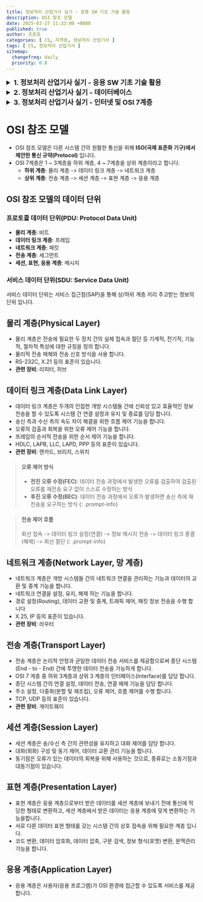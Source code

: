 ```yaml
---
title: 정보처리 산업기사 실기 - 응용 SW 기초 기술 활용
description: OSI 참조 모델
date: 2025-03-27 11:33:00 +0800
published: true
author: 조준호
categories: [ CS, 자격증, 정보처리 산업기사 ]
tags: [ CS, 정보처리 산업기사 ]
sitemap:
  changefreq: daily
  priority: 0.8
---
```



<style>
  summary {
    cursor: pointer;
    font-size: 18px;
    font-weight: bold;
  }
  details li {
    list-style: none;
  }
</style>
<details>
  <summary>1. 정보처리 산업기사 실기 - 응용 SW 기초 기술 활용</summary>
  <ul>
    <li><a href="https://whwnsgh0258.github.io/posts/27">1-1. 운영체제의 개념</a></li>
    <li><a href="https://whwnsgh0258.github.io/posts/28">1-2. 스케줄링</a></li>
  </ul>
</details>
<details>
  <summary>2. 정보처리 산업기사 실기 - 데이터베이스</summary>
  <ul>
    <li><a href="https://whwnsgh0258.github.io/posts/29">2-1. 데이터베이스</a></li>
  </ul>
</details>
<details>
  <summary>3. 정보처리 산업기사 실기 - 인터넷 및 OSI 7계층</summary>
  <ul>
    <li><a href="https://whwnsgh0258.github.io/posts/30">3-1. 인터넷</a></li>
    <li><a href="https://whwnsgh0258.github.io/posts/31">3-1. OSI 참조 모델</a></li>
  </ul>
</details>

# OSI 참조 모델

- OSI 참조 모델은 다른 시스템 간의 원활한 통신을 위해 **ISO(국제 표준화 기구)에서 제안한 통신 규약(Protocol)** 입니다.
- OSI 7계층은 1 ~ 3계층을 하위 계층, 4 ~ 7계층을 상위 계층이라고 합니다.
  - **하위 계층**: 물리 계층 -> 데이터 링크 계층 -> 네트워크 계층
  - **상위 계층**: 전송 계층 -> 세션 계층 -> 표현 계층 -> 응용 계층

## OSI 참조 모델의 데이터 단위

### 프로토콜 데이터 단위(PDU: Protocol Data Unit)

- **물리 계층**: 비트
- **데이터 링크 계층**: 프레임
- **네트워크 계층**: 패킷
- **전송 계층**: 세그먼트
- **세션, 표현, 응용 계층**: 메시지

### 서비스 데이터 단위(SDU: Service Data Unit)

서비스 데이터 단위는 서비스 접근점(SAP)을 통해 상/하위 계층 끼리 주고받는 정보의 단위 입니다.

## 물리 계층(Physical Layer)

- 물리 계층은 전송에 필요한 두 장치 간의 실제 접속과 절단 등 기계적, 전기적, 기능적, 절차적 특성에 대한 규칭을 정의 합니다.
- 물리적 전송 매체와 전송 신호 방식을 사용 합니다.
- RS-232C, X.21 등의 표준이 있습니다.
- **관련 장비**: 리피터, 허브

## 데이터 링크 계층(Data Link Layer)

- 데이터 링크 계층은 두개의 인접한 개방 시스템들 간에 신뢰성 있고 효율적인 정보 전송을 할 수 있도록 시스템 간 연결 설정과 유지 및 종료를 담딩 합니다.
- 송신 측과 수신 측의 속도 차이 해결을 위한 흐름 제어 기능을 합니다.
- 오류의 검출과 회복을 위한 오류 제어 기능을 합니다.
- 프레임의 순서적 전송을 위한 순서 제어 기능을 합니다.
- HDLC, LAPB, LLC, LAPD, PPP 등의 표준이 있습니다.
- **관련 장비**: 랜카드, 브리지, 스위치

> #### 오류 제어 방식
> - **전진 오류 수정(FEC)**: 데이터 전송 과정에서 발생한 오류를 검출하여 검출된 오류를 재전송 요구 없이 스스로 수정하는 방식
> - **후진 오류 수정(BEC)**: 데이터 전송 과정에서 오류가 발생하면 송신 측에 재전송을 요구하는 방식
    {: .prompt-info}

> #### 전송 제어 흐름
> 회선 접속 -> 데이터 링크 설정(연결) -> 정보 메시지 전송 -> 데이터 링크 종결(해제) -> 회선 절단
> {: .prompt-info}

## 네트워크 계층(Network Layer, 망 계층)

- 네트워크 계층은 개방 시스템들 간의 네트워크 연결을 관리하는 기능과 데이터의 교환 및 중계 기능을 합니다.
- 네트워크 연결을 설정, 유지, 해제 하는 기능을 합니다.
- 경로 설정(Routing), 데이터 교환 및 중계, 트래픽 제어, 패킷 정보 전송을 수행 합니다
- X.25, IP 등의 표준이 있습니다.
- **관련 장비**: 라우터

## 전송 계층(Transport Layer)

- 전송 계층은 논리적 안정과 균일한 데이터 전송 서비스를 제공함으로써 종단 시스템(End - to - End) 간에 투명한 데이터 전송을 가능하게 합니다.
- OSI 7 게층 중 하위 3계층과 상위 3 계층의 인터페이스(Interface)를 담당 합니다.
- 종단 시스템 간의 연결 설정, 데이터 전송, 연결 헤제 기능을 담당 합니다.
- 주소 설정, 다중화(분할 및 재조립), 오류 제어, 흐름 제어를 수행 합니다.
- TCP, UDP 등의 표준이 있습니다.
- **관련 장비**: 게이트웨이

## 세션 계층(Session Layer)

- 세션 계층은 송/수신 측 간의 관련성을 유지하고 대화 제어를 담당 합니다.
- 대화(회화) 구성 및 동기 제어, 데이터 교환 관리 기능을 합니다.
- 동기점은 오류가 있는 데이터의 회복을 위해 사용하는 것으로, 종류로는 소동기점과 대동기점이 있습니다.

## 표현 계층(Presentation Layer)

- 표현 계층은 응용 계층으로부터 받은 데이터를 세션 계층에 보내기 전에 통신에 적당한 형태로 변환하고, 세션 계층에서 받은 데이터는 응용 계층에 맞게 변환하는 기능을합니다.
- 서로 다른 데이터 표현 형태를 갖는 시스템 간의 상호 접속을 위해 필요한 계층 입니다.
- 코드 변환, 데이터 암호화, 데이터 압축, 구문 검색, 정보 형식(포맷) 변환, 문맥관리 기능을 합니다.

## 응용 계층(Application Layer)

- 응용 계층은 사용자(응용 프로그램)가 OSI 환경에 접근할 수 있도록 서비스를 제공 합니다.
